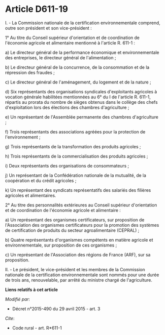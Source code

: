 # Article D611-19

I. - La Commission nationale de la certification environnementale comprend, outre son président et son vice-président : 

1° Au titre du Conseil supérieur d'orientation et de coordination de l'économie agricole et alimentaire mentionné à l'article
R. 611-1 : 

a) Le directeur général de la performance économique et environnementale des entreprises, le directeur général de
l'alimentation ; 

b) Le directeur général de la concurrence, de la consommation et de la répression des fraudes ; 

c) Le directeur général de l'aménagement, du logement et de la nature ; 

d) Six représentants des organisations syndicales d'exploitants agricoles à vocation générale habilitées mentionnées au 6° du
I de l'article R. 611-1, répartis au prorata du nombre de sièges obtenus dans le collège des chefs d'exploitation lors des
élections des chambres d'agriculture ; 

e) Un représentant de l'Assemblée permanente des chambres d'agriculture ; 

f) Trois représentants des associations agréées pour la protection de l'environnement ; 

g) Trois représentants de la transformation des produits agricoles ; 

h) Trois représentants de la commercialisation des produits agricoles ; 

i) Deux représentants des organisations de consommateurs ; 

j) Un représentant de la Confédération nationale de la mutualité, de la coopération et du crédit agricoles ; 

k) Un représentant des syndicats représentatifs des salariés des filières agricoles et alimentaires. 

2° Au titre des personnalités extérieures au Conseil supérieur d'orientation et de coordination de l'économie agricole et
alimentaire : 

a) Un représentant des organismes certificateurs, sur proposition de l'Association des organismes certificateurs pour la
promotion des systèmes de certification de produits du secteur agroalimentaire (CEPRAL) ; 

b) Quatre représentants d'organismes compétents en matière agricole et environnementale, sur proposition de ces organismes ; 

c) Un représentant de l'Association des régions de France (ARF), sur sa proposition. 

II. - Le président, le vice-président et les membres de la Commission nationale de la certification environnementale sont
nommés pour une durée de trois ans, renouvelable, par arrêté du ministre chargé de l'agriculture.

**Liens relatifs à cet article**

_Modifié par_:

  - Décret n°2015-490 du 29 avril 2015 - art. 3

_Cite_:

  - Code rural - art. R*611-1
